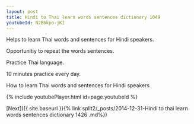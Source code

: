 ```yaml
---
layout: post
title: Hindi to Thai learn words sentences dictionary 1049 
youtubeId: N2B6kpo-jKI
---
```

 
 
Helps to learn Thai words and sentences for Hindi speakers.

Opportunitiy to repeat the words sentences. 

Practice Thai language. 
 
10 minutes practice every day. 
 
How to learn Thai words and sentences for Hindi speakers 
 
{% include youtubePlayer.html id=page.youtubeId %}
 
 
[Next]({{ site.baseurl }}{% link  split2/_posts/2014-12-31-Hindi to thai learn words sentences dictionary 1426 .md%})
 
